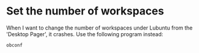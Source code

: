 # Set the number of workspaces

When I want to change the number of workspaces under Lubuntu from the
'Desktop Pager', it crashes. Use the following program instead:

```
obconf
```
